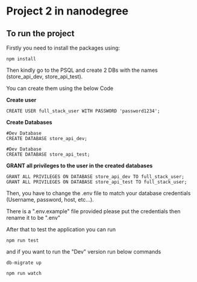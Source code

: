 # Project 2 in nanodegree


## To run the project

Firstly you need to install the packages using:

`npm install`

Then kindly go to the PSQL and create 2 DBs with the names (store_api_dev, store_api_test).

You can create them using the below Code

**Create user**

```shell
CREATE USER full_stack_user WITH PASSWORD 'password1234';
```

**Create Databases**

```shell
#Dev Database
CREATE DATABASE store_api_dev;

#Dev Database
CREATE DATABASE store_api_test;
```


**GRANT all privileges to the user in the created databases**

```shell
GRANT ALL PRIVILEGES ON DATABASE store_api_dev TO full_stack_user;
GRANT ALL PRIVILEGES ON DATABASE store_api_test TO full_stack_user;
```



Then, you have to change the .env file to match your database credentials (Username, password, host, etc...).

There is a ".env.example" file provided please put the credentials then rename it to be ".env"

After that to test the application you can run

`npm run test`

and if you want to run the "Dev" version run below commands

`db-migrate up`

`npm run watch`

